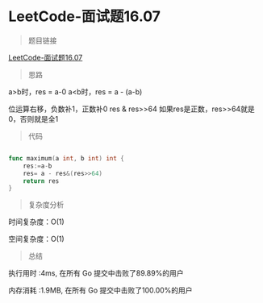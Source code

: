 # LeetCode-面试题16.07

>题目链接

[LeetCode-面试题16.07](https://leetcode-cn.com/problems/maximum-lcci/)

> 思路

a>b时，res = a-0
a<b时，res = a - (a-b)

位运算右移，负数补1，正数补0
res & res>>64
如果res是正数，res>>64就是0，否则就是全1


>代码

```go

func maximum(a int, b int) int {
    res:=a-b
    res= a - res&(res>>64)
    return res
}

```

>复杂度分析

时间复杂度：O(1)

空间复杂度：O(1)

>总结

执行用时 :4ms, 在所有 Go 提交中击败了89.89%的用户

内存消耗 :1.9MB, 在所有 Go 提交中击败了100.00%的用户
